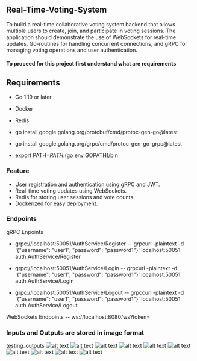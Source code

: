 ## Real-Time-Voting-System

To build a real-time collaborative voting system backend that allows multiple users to create, join, and participate in voting sessions. The application should   demonstrate the use of WebSockets for real-time updates, Go-routines for handling concurrent connections, and gRPC for managing voting operations and user authentication.

#### To proceed for this project first understand what are requirements
## Requirements

- Go 1.19 or later
- Docker
- Redis

- go install google.golang.org/protobuf/cmd/protoc-gen-go@latest
- go install google.golang.org/grpc/cmd/protoc-gen-go-grpc@latest
- export PATH=$PATH:$(go env GOPATH)/bin


### Feature
- User registration and authentication using gRPC and JWT.
- Real-time voting updates using WebSockets.
- Redis for storing user sessions and vote counts.
- Dockerized for easy deployment.

### Endpoints
gRPC Enpoints 
- grpc://localhost:50051/AuthService/Register
-- grpcurl -plaintext -d '{"username": "user1", "password": "password1"}' localhost:50051 auth.AuthService/Register

- grpc://localhost:50051/AuthService/Login
-- grpcurl -plaintext -d '{"username": "user1", "password": "password1"}' localhost:50051 auth.AuthService/Login

- grpc://localhost:50051/AuthService/Logout
-- grpccurl -plaintext -d '{"username": "user1", "password": "password1"}' localhost:50051 auth.AuthService/Logout


WebSockets Endpoints
-- ws://localhost:8080/ws?token=<JWTTOKEN>


### Inputs and Outputs are stored in image format
testing_outputs ![alt text](./testing_outputs/register_user1.png) ![alt text](./testing_outputs/login_user1.png) ![alt text](./testing_outputs/websockets_without_jwt.png) ![alt text](./testing_outputs/websocketsgetsconnecteduser1.png) ![alt text](./testing_outputs/websocketswithuser1JWTtokens.png) ![alt text](loginuser2.png)  ![alt text](Login_user3.png) ![alt text](Results_user1.png) ![alt text](Resultsuser2.png) ![alt text](Results_user3.png)